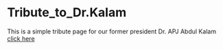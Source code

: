 # Tribute_to_Dr.Kalam
This is a simple tribute page for our former president Dr. APJ Abdul Kalam <br>
<a href="https://c17hawke.github.io/Tribute_to_Dr.Kalam/.">click here</a>
